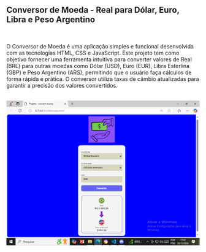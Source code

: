 <H2>Conversor de Moeda - Real para Dólar, Euro, Libra e Peso Argentino</H2>
<BR>
<P>O Conversor de Moeda é uma aplicação simples e funcional desenvolvida com as tecnologias HTML, CSS e JavaScript. Este projeto tem como objetivo fornecer uma ferramenta intuitiva para converter valores de Real (BRL) para outras moedas como Dólar (USD), Euro (EUR), Libra Esterlina (GBP) e Peso Argentino (ARS), permitindo que o usuário faça cálculos de forma rápida e prática. O conversor utiliza taxas de câmbio atualizadas para garantir a precisão dos valores convertidos.</P>
<br>
<img src="https://github.com/Gildo33/Conversor-de-Moedas/blob/main/assets/Captura%20de%20Tela%20(7).png?raw=true">
<br>
<img src="">
